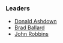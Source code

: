 ### Leaders
* [Donald Ashdown](mailto:donald.ashdown@owasp.org)
* [Brad Ballard](mailto:brad.ballard@owasp.org)
* [John Robbins](mailto:john.robbins@owasp.org)

